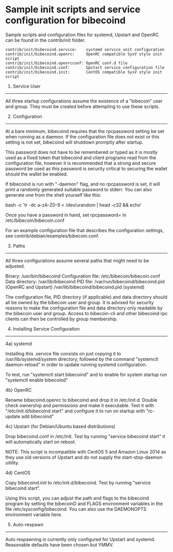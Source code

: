 Sample init scripts and service configuration for bibecoind
==========================================================

Sample scripts and configuration files for systemd, Upstart and OpenRC
can be found in the contrib/init folder.

    contrib/init/bibecoind.service:    systemd service unit configuration
    contrib/init/bibecoind.openrc:     OpenRC compatible SysV style init script
    contrib/init/bibecoind.openrcconf: OpenRC conf.d file
    contrib/init/bibecoind.conf:       Upstart service configuration file
    contrib/init/bibecoind.init:       CentOS compatible SysV style init script

1. Service User
---------------------------------

All three startup configurations assume the existence of a "bibecoin" user
and group.  They must be created before attempting to use these scripts.

2. Configuration
---------------------------------

At a bare minimum, bibecoind requires that the rpcpassword setting be set
when running as a daemon.  If the configuration file does not exist or this
setting is not set, bibecoind will shutdown promptly after startup.

This password does not have to be remembered or typed as it is mostly used
as a fixed token that bibecoind and client programs read from the configuration
file, however it is recommended that a strong and secure password be used
as this password is security critical to securing the wallet should the
wallet be enabled.

If bibecoind is run with "-daemon" flag, and no rpcpassword is set, it will
print a randomly generated suitable password to stderr.  You can also
generate one from the shell yourself like this:

bash -c 'tr -dc a-zA-Z0-9 < /dev/urandom | head -c32 && echo'

Once you have a password in hand, set rpcpassword= in /etc/bibecoin/bibecoin.conf

For an example configuration file that describes the configuration settings,
see contrib/debian/examples/bibecoin.conf.

3. Paths
---------------------------------

All three configurations assume several paths that might need to be adjusted.

Binary:              /usr/bin/bibecoind
Configuration file:  /etc/bibecoin/bibecoin.conf
Data directory:      /var/lib/bibecoind
PID file:            /var/run/bibecoind/bibecoind.pid (OpenRC and Upstart)
                     /var/lib/bibecoind/bibecoind.pid (systemd)

The configuration file, PID directory (if applicable) and data directory
should all be owned by the bibecoin user and group.  It is advised for security
reasons to make the configuration file and data directory only readable by the
bibecoin user and group.  Access to bibecoin-cli and other bibecoind rpc clients
can then be controlled by group membership.

4. Installing Service Configuration
-----------------------------------

4a) systemd

Installing this .service file consists on just copying it to
/usr/lib/systemd/system directory, followed by the command
"systemctl daemon-reload" in order to update running systemd configuration.

To test, run "systemctl start bibecoind" and to enable for system startup run
"systemctl enable bibecoind"

4b) OpenRC

Rename bibecoind.openrc to bibecoind and drop it in /etc/init.d.  Double
check ownership and permissions and make it executable.  Test it with
"/etc/init.d/bibecoind start" and configure it to run on startup with
"rc-update add bibecoind"

4c) Upstart (for Debian/Ubuntu based distributions)

Drop bibecoind.conf in /etc/init.  Test by running "service bibecoind start"
it will automatically start on reboot.

NOTE: This script is incompatible with CentOS 5 and Amazon Linux 2014 as they
use old versions of Upstart and do not supply the start-stop-daemon uitility.

4d) CentOS

Copy bibecoind.init to /etc/init.d/bibecoind. Test by running "service bibecoind start".

Using this script, you can adjust the path and flags to the bibecoind program by
setting the bibecoinD and FLAGS environment variables in the file
/etc/sysconfig/bibecoind. You can also use the DAEMONOPTS environment variable here.

5. Auto-respawn
-----------------------------------

Auto respawning is currently only configured for Upstart and systemd.
Reasonable defaults have been chosen but YMMV.
